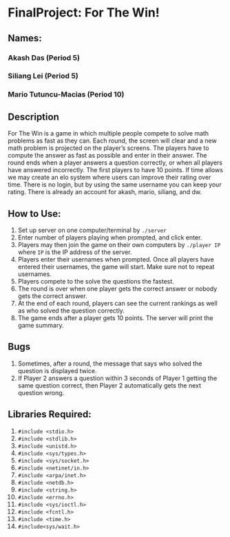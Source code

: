 # FinalProject: For The Win!

## Names:
### Akash Das (Period 5)
### Siliang Lei (Period 5)
### Mario Tutuncu-Macias (Period 10)


## Description
For The Win is a game in which multiple people compete to solve math problems as fast as they can. Each round, the screen will clear and a new math problem is projected on the player’s screens. The players have to compute the answer as fast as possible and enter in their answer. The round ends when a player answers a question correctly, or when all players have answered incorrectly. The first players to have 10 points. If time allows we may create an elo system where users can improve their rating over time. There is no login, but by using the same username you can keep your rating. There is already an account for akash, mario, siliang, and dw.



## How to Use:
1. Set up server on one computer/terminal by ```./server```
2. Enter number of players playing when prompted, and click enter.
3. Players may then join the game on their own computers by ```./player IP``` where ```IP``` is the IP address of the server.
4. Players enter their usernames when prompted. Once all players have entered their usernames, the game will start. Make sure not to repeat usernames.
5. Players compete to the solve the questions the fastest.
6. The round is over when one player gets the correct answer or nobody gets the correct answer.
7. At the end of each round, players can see the current rankings as well as who solved the question correctly.
8. The game ends after a player gets 10 points. The server will print the game summary.

## Bugs
1. Sometimes, after a round, the message that says who solved the question is displayed twice.
2. If  Player 2 answers a question within 3 seconds of Player 1 getting the same question correct, then Player 2 automatically gets the next question wrong.

## Libraries Required:
1. ```#include <stdio.h>```
2. ```#include <stdlib.h>```
3. ```#include <unistd.h>```
4. ```#include <sys/types.h>```
5. ```#include <sys/socket.h>```
6. ```#include <netinet/in.h>```
7. ```#include <arpa/inet.h>```
8. ```#include <netdb.h>```
9. ```#include <string.h>```
10. ```#include <errno.h>```
11. ```#include <sys/ioctl.h>```
12. ```#include <fcntl.h>```
13. ```#include <time.h>```
14. ```#include<sys/wait.h>```
